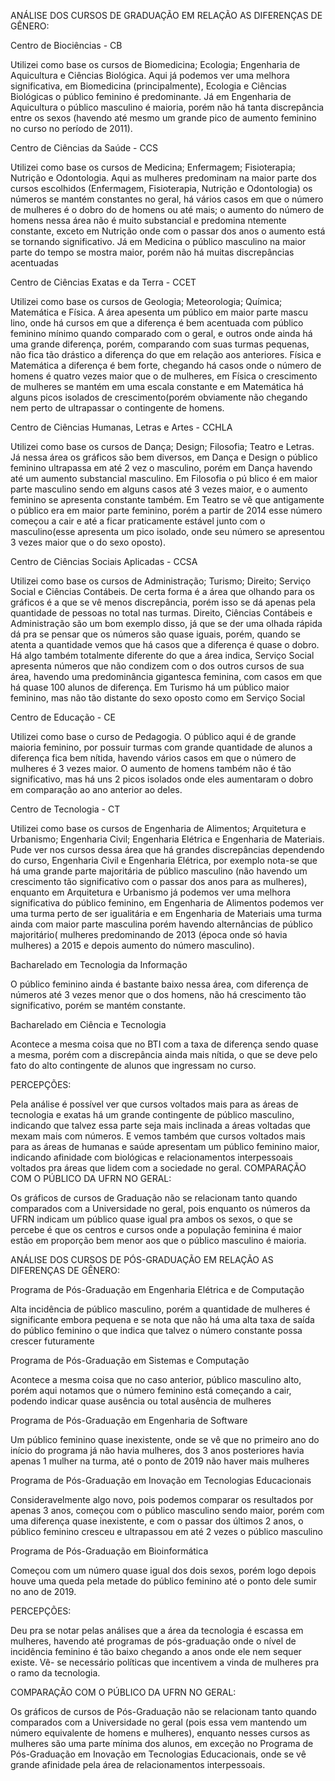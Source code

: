 ANÁLISE DOS CURSOS DE GRADUAÇÃO EM RELAÇÃO AS DIFERENÇAS DE GÊNERO: 

 Centro de Biociências - CB 

Utilizei como base os cursos de Biomedicina; Ecologia; Engenharia de Aquicultura e Ciências Biológica. Aqui já podemos ver uma melhora
significativa, em Biomedicina (principalmente), Ecologia e Ciências Biológicas o público feminino é predominante. Já em Engenharia de
Aquicultura o público masculino é maioria, porém não há tanta discrepância entre os sexos (havendo até mesmo um grande pico de aumento
feminino no curso no período de 2011). 

Centro de Ciências da Saúde - CCS 

Utilizei como base os cursos de Medicina; Enfermagem; Fisioterapia; Nutrição e Odontologia. Aqui as mulheres predominam na maior parte
dos cursos escolhidos (Enfermagem, Fisioterapia, Nutrição e Odontologia) os números se mantém constantes no geral, há vários casos em
que o número de mulheres é o dobro do de homens ou até mais; o aumento do número de homens nessa área não é muito substancial e predomina
ntemente constante, exceto em Nutrição onde com o passar dos anos o aumento está se tornando significativo. Já em Medicina o público
masculino na maior parte do tempo se mostra maior, porém não há muitas discrepâncias acentuadas   

Centro de Ciências Exatas e da Terra - CCET 

Utilizei como base os cursos de Geologia; Meteorologia; Química; Matemática e Física.  A área apesenta um público em maior parte mascu
lino, onde há cursos em que a diferença é bem acentuada com público feminino mínimo quando comparado com o geral, e outros onde ainda
há uma grande diferença, porém, comparando com suas turmas pequenas, não fica tão drástico a diferença do que em relação aos anteriores. Física e Matemática a diferença é bem forte, chegando há casos onde o número de homens é quatro vezes maior que o de mulheres, em Física o crescimento de mulheres se mantém em uma escala constante e em Matemática há alguns picos isolados  de crescimento(porém obviamente não chegando nem perto de ultrapassar o contingente de homens. 

Centro de Ciências Humanas, Letras e Artes - CCHLA 

Utilizei como base os cursos de Dança; Design; Filosofia; Teatro e Letras. Já nessa área os gráficos são bem diversos, em Dança e Design
o público feminino ultrapassa em até 2 vez o masculino, porém em Dança havendo até um aumento substancial masculino. Em Filosofia o pú
blico é em maior parte masculino sendo em alguns casos até 3 vezes maior, e o aumento feminino se apresenta constante também. Em Teatro
se vê que antigamente o público era em maior parte feminino, porém a partir de 2014 esse número começou a cair e até a ficar praticamente
estável junto com o masculino(esse apresenta um pico isolado, onde seu número se apresentou 3 vezes maior que o do sexo oposto). 

Centro de Ciências Sociais Aplicadas - CCSA 

Utilizei como base os cursos de Administração; Turismo; Direito; Serviço Social e Ciências Contábeis. De certa forma é a área que olhando
para os gráficos é a que se vê menos discrepância, porém isso se dá apenas pela quantidade de pessoas no total nas turmas. Direito, 
Ciências Contábeis e Administração são um bom exemplo disso, já que se der uma olhada rápida dá pra se pensar que os números são quase
iguais, porém, quando se atenta a quantidade vemos que há casos que a diferença é quase o dobro. Há algo também totalmente diferente do
que a área indica, Serviço Social apresenta números que não condizem com o dos outros cursos de sua área, havendo uma predominância
gigantesca feminina, com casos em que há quase 100 alunos de diferença. Em Turismo há um público maior feminino, mas não tão distante
do sexo oposto como em Serviço Social 

Centro de Educação - CE 

Utilizei como base o curso de Pedagogia. O público aqui é de grande maioria feminino, por possuir turmas com grande quantidade de alunos
a diferença fica bem nítida, havendo vários casos em que o número de mulheres é 3 vezes maior. O aumento de homens também não é tão 
significativo, mas há uns 2 picos isolados onde eles aumentaram o dobro em comparação ao ano anterior ao deles. 

Centro de Tecnologia - CT 

Utilizei como base os cursos de Engenharia de Alimentos; Arquitetura e Urbanismo; Engenharia Civil; Engenharia Elétrica e Engenharia
de Materiais. Pude ver nos cursos dessa área que há grandes discrepâncias dependendo do curso, Engenharia Civil e Engenharia Elétrica,
por exemplo nota-se que há uma grande parte majoritária de público masculino (não havendo um crescimento tão significativo com o passar
dos anos para as mulheres), enquanto em Arquitetura e Urbanismo já podemos ver uma melhora significativa do público feminino, 
em Engenharia de Alimentos podemos ver uma turma perto de ser igualitária e em Engenharia de Materiais uma turma ainda com maior parte
masculina porém havendo alternâncias de público majoritário( mulheres predominando de 2013 (época onde só havia mulheres) a 2015 e 
depois aumento do número masculino). 

Bacharelado em Tecnologia da Informação 

O público feminino ainda é bastante baixo nessa área, com diferença de números até 3 vezes menor que o dos homens, não há crescimento
tão significativo, porém se mantém constante. 

Bacharelado em Ciência e Tecnologia 

Acontece a mesma coisa que no BTI com a taxa de diferença sendo quase a mesma, porém com a discrepância ainda mais nítida, o que se deve
pelo fato do alto contingente de alunos que ingressam no curso. 

PERCEPÇÕES: 

Pela análise é possível ver que cursos voltados mais para as áreas de tecnologia e exatas há um grande contingente de público masculino, indicando que talvez essa parte seja mais inclinada a áreas voltadas que mexam mais com números. E vemos também que cursos voltados mais para as áreas de humanas e saúde apresentam um público feminino maior, indicando afinidade com biológicas e relacionamentos interpessoais voltados pra áreas que lidem com a sociedade no geral. 
COMPARAÇÃO COM O PÚBLICO DA UFRN NO GERAL: 

Os gráficos de cursos de Graduação não se relacionam tanto quando comparados com a Universidade no geral, pois enquanto os números da UFRN indicam um público quase igual pra ambos os sexos, o que se percebe é que os centros e cursos onde a população feminina é maior estão em proporção bem menor aos que o público masculino é maioria. 

ANÁLISE DOS CURSOS DE PÓS-GRADUAÇÃO EM RELAÇÃO AS DIFERENÇAS DE GÊNERO: 

Programa de Pós-Graduação em Engenharia Elétrica e de Computação 

Alta incidência de público masculino, porém a quantidade de mulheres é significante embora pequena e se nota que não há uma alta taxa de saída do público feminino o que indica que talvez o número constante possa crescer futuramente 

Programa de Pós-Graduação em Sistemas e Computação 

Acontece a mesma coisa que no caso anterior, público masculino alto, porém aqui notamos que o número feminino está começando a cair, podendo indicar quase ausência ou total ausência de mulheres 

Programa de Pós-Graduação em Engenharia de Software 

Um público feminino quase inexistente, onde se vê que no primeiro ano do início do programa já não havia mulheres, dos 3 anos posteriores havia apenas 1 mulher na turma, até o ponto de 2019 não haver mais mulheres  

Programa de Pós-Graduação em Inovação em Tecnologias Educacionais 

Consideravelmente algo novo, pois podemos comparar os resultados por apenas 3 anos, começou com o público masculino sendo maior, porém com uma diferença quase inexistente, e com o passar dos últimos 2 anos, o público feminino cresceu e ultrapassou em até 2 vezes o público masculino 

Programa de Pós-Graduação em Bioinformática 

Começou com um número quase igual dos dois sexos, porém logo depois houve uma queda pela metade do público feminino até o ponto dele sumir no ano de 2019. 

PERCEPÇÕES: 

Deu pra se notar pelas análises que a área da tecnologia é escassa em mulheres, havendo até programas de pós-graduação onde o nível de incidência feminino é tão baixo chegando a anos onde ele nem sequer existe. Vê- se necessário políticas que incentivem a vinda de mulheres pra o ramo da tecnologia. 

COMPARAÇÃO COM O PÚBLICO DA UFRN NO GERAL: 

Os gráficos de cursos de Pós-Graduação não se relacionam tanto quando comparados com a Universidade no geral (pois essa vem mantendo um número equivalente de homens e mulheres), enquanto nesses cursos as mulheres são uma parte mínima dos alunos, em exceção no Programa de Pós-Graduação em Inovação em Tecnologias Educacionais, onde se vê grande afinidade pela área de relacionamentos interpessoais. 
